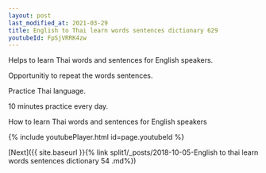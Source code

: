 ```yaml
---
layout: post
last_modified_at: 2021-03-29
title: English to Thai learn words sentences dictionary 629 
youtubeId: FpSjVRRK4zw
---
```

 
 
Helps to learn Thai words and sentences for English speakers.

Opportunitiy to repeat the words sentences. 

Practice Thai language. 
 
10 minutes practice every day. 
 
How to learn Thai words and sentences for English speakers 
 
{% include youtubePlayer.html id=page.youtubeId %}
 
 
[Next]({{ site.baseurl }}{% link  split1/_posts/2018-10-05-English to thai learn words sentences dictionary 54 .md%})
 
